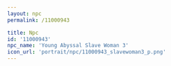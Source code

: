 ```yaml
---
layout: npc
permalink: /11000943

title: Npc
id: '11000943'
npc_name: 'Young Abyssal Slave Woman 3'
icon_url: 'portrait/npc/11000943_slavewoman3_p.png'
---
```

